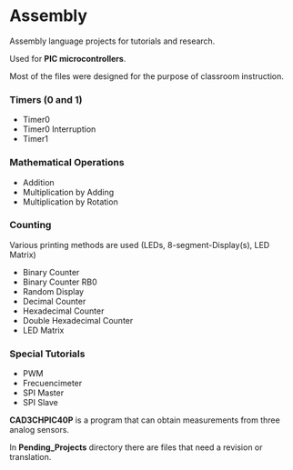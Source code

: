 # Assembly
Assembly language projects for tutorials and research.

Used for **PIC microcontrollers**.

Most of the files were designed for the purpose of classroom instruction.

### Timers (0 and 1)
- Timer0
- Timer0 Interruption
- Timer1
### Mathematical Operations

- Addition
- Multiplication by Adding
- Multiplication by Rotation

### Counting
Various printing methods are used (LEDs, 8-segment-Display(s), LED Matrix)
- Binary Counter
- Binary Counter RB0
- Random Display
- Decimal Counter
- Hexadecimal Counter
- Double Hexadecimal Counter
- LED Matrix

### Special Tutorials
- PWM
- Frecuencimeter
- SPI Master
- SPI Slave

**CAD3CHPIC40P** is a program that can obtain measurements from three analog sensors.

In **Pending_Projects** directory there are files that need a revision or translation.

